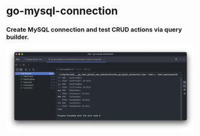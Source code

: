 # go-mysql-connection

### Create MySQL connection and test CRUD actions via query builder.

![Tests Results](social_preview.png)
